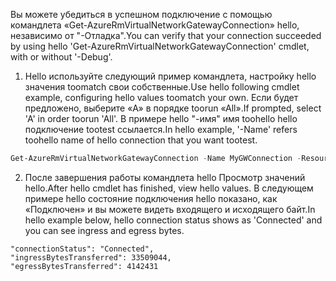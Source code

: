 <span data-ttu-id="4e134-101">Вы можете убедиться в успешном подключение с помощью командлета «Get-AzureRmVirtualNetworkGatewayConnection» hello, независимо от "-Отладка".</span><span class="sxs-lookup"><span data-stu-id="4e134-101">You can verify that your connection succeeded by using hello 'Get-AzureRmVirtualNetworkGatewayConnection' cmdlet, with or without '-Debug'.</span></span> 

1. <span data-ttu-id="4e134-102">Hello используйте следующий пример командлета, настройку hello значения toomatch свои собственные.</span><span class="sxs-lookup"><span data-stu-id="4e134-102">Use hello following cmdlet example, configuring hello values toomatch your own.</span></span> <span data-ttu-id="4e134-103">Если будет предложено, выберите «A» в порядке toorun «All».</span><span class="sxs-lookup"><span data-stu-id="4e134-103">If prompted, select 'A' in order toorun 'All'.</span></span> <span data-ttu-id="4e134-104">В примере hello "-имя" имя toohello hello подключение tootest ссылается.</span><span class="sxs-lookup"><span data-stu-id="4e134-104">In hello example, '-Name' refers toohello name of hello connection that you want tootest.</span></span>

  ```powershell
  Get-AzureRmVirtualNetworkGatewayConnection -Name MyGWConnection -ResourceGroupName MyRG
  ```
2. <span data-ttu-id="4e134-105">После завершения работы командлета hello Просмотр значений hello.</span><span class="sxs-lookup"><span data-stu-id="4e134-105">After hello cmdlet has finished, view hello values.</span></span> <span data-ttu-id="4e134-106">В следующем примере hello состояние подключения hello показано, как «Подключен» и вы можете видеть входящего и исходящего байт.</span><span class="sxs-lookup"><span data-stu-id="4e134-106">In hello example below, hello connection status shows as 'Connected' and you can see ingress and egress bytes.</span></span>
   
  ```
  "connectionStatus": "Connected",
  "ingressBytesTransferred": 33509044,
  "egressBytesTransferred": 4142431
  ```